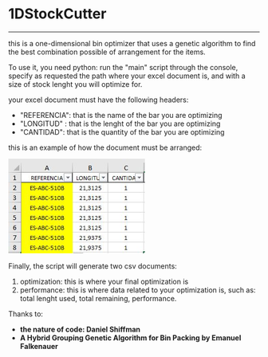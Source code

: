 # 1DStockCutter
  -------------

this is a one-dimensional bin optimizer that uses a genetic algorithm to find the best combination possible of arrangement for the items.

To use it, you need python: run the "main" script through the console, specify as requested the path where your excel document is, and with a size of stock lenght you will optimize for.

your excel document must have the following headers:
* "REFERENCIA": that is the name of the bar you are optimizing
* "LONGITUD" : that is the lenght of the bar you are optimizing
* "CANTIDAD": that is the quantity of the bar you are optimizing

this is an example of how the document must be arranged:

![alt text](https://github.com/colmenaresw/1DStockCutter/blob/main/1DstockImages/Captura1.JPG)

Finally, the script will generate two csv documents:

1. optimization: this is where your final optimization is
2. performance: this is where data related to your optimization is, such as: total lenght used, total remaining, performance.

Thanks to: 
* **the nature of code: Daniel Shiffman**
* **A Hybrid Grouping Genetic Algorithm for Bin Packing by Emanuel Falkenauer**
